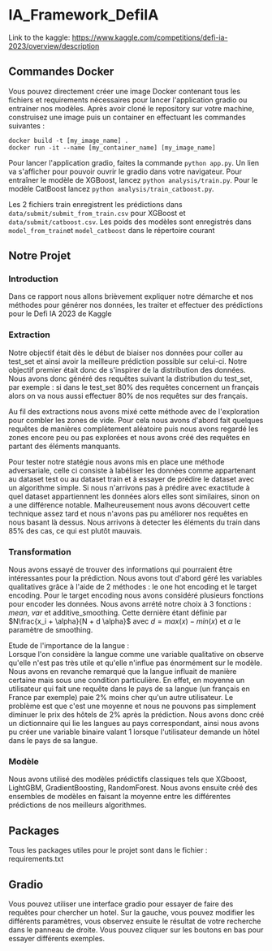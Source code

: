 # IA_Framework_DefiIA


Link to the kaggle:
https://www.kaggle.com/competitions/defi-ia-2023/overview/description
## Commandes Docker

Vous pouvez directement créer une image Docker contenant tous les fichiers et requirements nécessaires pour lancer l'application gradio ou entrainer nos modèles. Après avoir cloné le repository sur votre machine, construisez une image puis un container en effectuant les commandes suivantes :

```
docker build -t [my_image_name] .
docker run -it --name [my_container_name] [my_image_name]
```

Pour lancer l'application gradio, faites la commande ```python app.py```. Un lien va s'afficher pour pouvoir ouvrir le gradio dans votre navigateur.
Pour entraîner le modèle de XGBoost, lancez ```python analysis/train.py```. Pour le modèle CatBoost lancez ```python analysis/train_catboost.py```.

Les 2 fichiers train enregistrent les prédictions dans ```data/submit/submit_from_train.csv``` pour XGBoost et ```data/submit/catboost.csv```. Les poids des modèles sont enregistrés dans ```model_from_train```et ```model_catboost``` dans le répertoire courant 


## Notre Projet

### Introduction

Dans ce rapport nous allons brièvement expliquer notre démarche et nos méthodes pour générer nos données, les traiter et effectuer des prédictions pour le Defi IA 2023 de Kaggle 


### Extraction

Notre objectif était dès le début de biaiser nos données pour coller au test\_set et ainsi avoir la meilleure prédiction possible sur celui-ci. Notre objectif premier était donc de s'inspirer de la distribution des données. Nous avons donc généré des requêtes suivant la distribution du test\_set, par exemple : si dans le test\_set 80\% des requêtes concernent un français alors on va nous aussi effectuer 80\% de nos requêtes sur des français.

Au fil des extractions nous avons mixé cette méthode avec de l'exploration pour combler les zones de vide. Pour cela nous avons d'abord fait quelques requêtes de manières complètement aléatoire puis nous avons regardé les zones encore peu ou pas explorées et nous avons créé des requêtes en partant des éléments manquants.

Pour tester notre statégie nous avons mis en place une méthode adversariale, celle ci consiste à labéliser les données comme appartenant au dataset test ou au dataset train et à essayer de prédire le dataset avec un algorithme simple. Si nous n'arrivons pas à prédire avec exactitude à quel dataset appartiennent les données alors elles sont similaires, sinon on a une différence notable. Malheureusement nous avons découvert cette technique assez tard et nous n'avons pas pu améliorer nos requêtes en nous basant là dessus. Nous arrivons à detecter les éléments du train dans 85\% des cas, ce qui est plutôt mauvais.

### Transformation

Nous avons essayé de trouver des informations qui pourraient être intéressantes pour la prédiction. Nous avons tout d'abord géré les variables qualitatives grâce à l'aide de 2 méthodes : le one hot encoding et le target encoding. Pour le target encoding nous avons considéré plusieurs fonctions pour encoder les données. Nous avons arrété notre choix à 3 fonctions : $mean$, $var$ et additive_smoothing. Cette dernière étant définie par $N\frac{x_i + \alpha}{N + d \alpha}$ avec $d = max(x) - min(x)$ et $\alpha$ le paramètre de smoothing.


Etude de l'importance de la langue :  
Lorsque l'on considère la langue comme une variable qualitative on observe qu'elle n'est pas très utile et qu'elle n'influe pas énormément sur le modèle. Nous avons en revanche remarqué que la langue influait de manière certaine mais sous une condition particulière. En effet, en moyenne un utilisateur qui fait une requête dans le pays de sa langue (un français en France par exemple) paie 2\% moins cher qu'un autre utilisateur. Le problème est que c'est une moyenne et nous ne pouvons pas simplement diminuer le prix des hôtels de 2\% après la prédiction. Nous avons donc créé un dictionnaire qui lie les langues au pays correspondant, ainsi nous avons pu créer une variable binaire valant 1 lorsque l'utilisateur demande un hôtel dans le pays de sa langue.


### Modèle

Nous avons utilisé des modèles prédictifs classiques tels que XGboost, LightGBM, GradientBoosting, RandomForest. Nous avons ensuite créé des ensembles de modèles en faisant la moyenne entre les différentes prédictions de nos meilleurs algorithmes.

## Packages

Tous les packages utiles pour le projet sont dans le fichier : requirements.txt

## Gradio

Vous pouvez utiliser une interface gradio pour essayer de faire des requêtes pour chercher un hotel. Sur la gauche, vous pouvez modifier les différents paramètres, vous observez ensuite le résultat de votre recherche dans le panneau de droite. Vous pouvez cliquer sur les boutons en bas pour essayer différents exemples.
